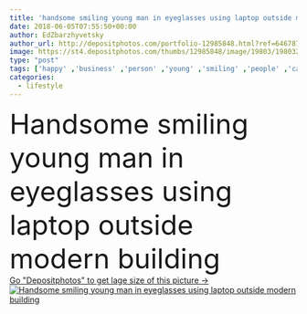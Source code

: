 ```yaml
---
title: 'handsome smiling young man in eyeglasses using laptop outside modern building'
date: 2018-06-05T07:55:50+00:00
author: EdZbarzhyvetsky
author_url: http://depositphotos.com/portfolio-12985848.html?ref=64678756
image: https://st4.depositphotos.com/thumbs/12985848/image/19803/198032546/api_thumb_450.jpg?forcejpeg=true
type: "post"
tags: ['happy' ,'business' ,'person' ,'young' ,'smiling' ,'people' ,'caucasian' ,'male' ,'youth' ,'man' ,'european' ,'drink' ,'urban' ,'beverage' ,'electronic' ,'laptop' ,'professional' ,'lifestyle' ,'work' ,'businessman' ,'using' ,'profession' ,'alone' ,'outside' ,'eyeglasses' ,'handsome' ,'worker' ,'gadget' ,'daylight' ,'networking' ,'daytime' ,'blogger' ,'self employed' ,'freelance' ,'freelancer' ,'copy space' ,'formal wear' ,'paper cup' ,'coffee to go' ,'digital device' ,'Caucasian Man' ,'remote work' ]
categories: 
  - lifestyle
---
```

<div aling="center">
            <font size="60"> Handsome smiling young man in eyeglasses using laptop outside modern building</font>   
</div>
<div>
    <a href='https://depositphotos.com/198032546/stock-photo-handsome-smiling-young-man-eyeglasses.html?ref=64678756' target=_blank > Go "Depositphotos" to get lage size of this picture ->
        <img href='https://depositphotos.com/198032546/stock-photo-handsome-smiling-young-man-eyeglasses.html?ref=64678756' src='https://st4.depositphotos.com/12985848/19803/i/950/depositphotos_198032546-stock-photo-handsome-smiling-young-man-eyeglasses.jpg?forcejpeg=true' alt='Handsome smiling young man in eyeglasses using laptop outside modern building' >
    </a>
</div>
